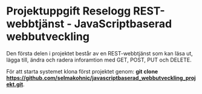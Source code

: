 # Projektuppgift Reselogg REST-webbtjänst - JavaScriptbaserad webbutveckling
Den första delen i projektet består av en REST-webbtjänst som kan läsa ut, lägga till, ändra och radera inforamtion med GET, POST, PUT och DELETE.

För att starta systemet klona först projektet genom: **git clone https://github.com/selmakohnic/javascriptbaserad_webbutveckling_projekt.git**.